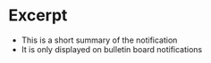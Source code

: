 # Excerpt
- This is a short summary of the notification
- It is only displayed on bulletin board notifications